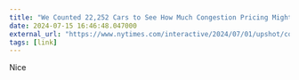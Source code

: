 ```yaml
---
title: "We Counted 22,252 Cars to See How Much Congestion Pricing Might Have Made in One Morning"
date: 2024-07-15 16:46:48.047000
external_url: "https://www.nytimes.com/interactive/2024/07/01/upshot/congestion-pricing.html?smid=nytcore-android-share"
tags: [link]
---
```


Nice